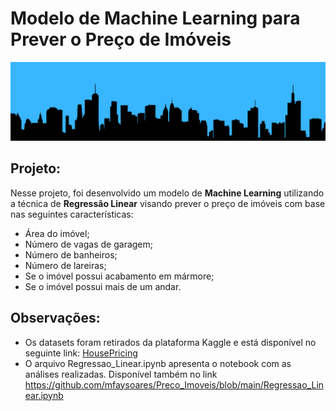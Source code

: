 # Modelo de Machine Learning para Prever o Preço de Imóveis

![alt text](https://github.com/mfaysoares/Preco_Imoveis/blob/main/cover.png)

## **Projeto:**

Nesse projeto, foi desenvolvido um modelo de **Machine Learning** utilizando a técnica de **Regressão Linear** visando prever o preço de imóveis com base nas seguintes características:
- Área do imóvel;
- Número de vagas de garagem;
- Número de banheiros;
- Número de lareiras;
- Se o imóvel possui acabamento em mármore;
- Se o imóvel possui mais de um andar.

## **Observações:**

*   Os datasets foram retirados da plataforma Kaggle e está disponível no seguinte link: [HousePricing]([https://www.kaggle.com/datasets/greenwing1985/housepricing](https://www.kaggle.com/datasets/greenwing1985/housepricing))
*   O arquivo Regressao_Linear.ipynb apresenta o notebook com as análises realizadas. Disponível também no link https://github.com/mfaysoares/Preco_Imoveis/blob/main/Regressao_Linear.ipynb
